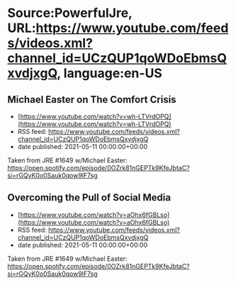 # Source:PowerfulJre, URL:https://www.youtube.com/feeds/videos.xml?channel_id=UCzQUP1qoWDoEbmsQxvdjxgQ, language:en-US

## Michael Easter on The Comfort Crisis
 - [https://www.youtube.com/watch?v=wh-LTVrdOPQ](https://www.youtube.com/watch?v=wh-LTVrdOPQ)
 - RSS feed: https://www.youtube.com/feeds/videos.xml?channel_id=UCzQUP1qoWDoEbmsQxvdjxgQ
 - date published: 2021-05-11 00:00:00+00:00

Taken from JRE #1649 w/Michael Easter:
https://open.spotify.com/episode/0OZrk81nGEPTk9KfeJbtaC?si=rGQyK0o0Sauk0qow9lF7sg

## Overcoming the Pull of Social Media
 - [https://www.youtube.com/watch?v=aOhx6fGBLso](https://www.youtube.com/watch?v=aOhx6fGBLso)
 - RSS feed: https://www.youtube.com/feeds/videos.xml?channel_id=UCzQUP1qoWDoEbmsQxvdjxgQ
 - date published: 2021-05-11 00:00:00+00:00

Taken from JRE #1649 w/Michael Easter:
https://open.spotify.com/episode/0OZrk81nGEPTk9KfeJbtaC?si=rGQyK0o0Sauk0qow9lF7sg

